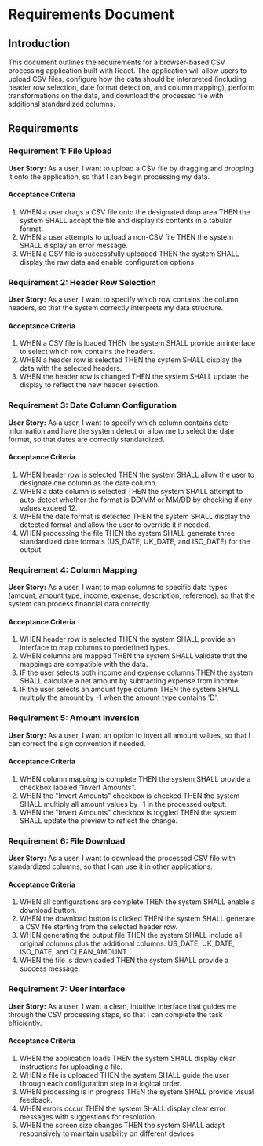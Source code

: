 # Requirements Document

## Introduction

This document outlines the requirements for a browser-based CSV processing application built with React. The application will allow users to upload CSV files, configure how the data should be interpreted (including header row selection, date format detection, and column mapping), perform transformations on the data, and download the processed file with additional standardized columns.

## Requirements

### Requirement 1: File Upload

**User Story:** As a user, I want to upload a CSV file by dragging and dropping it onto the application, so that I can begin processing my data.

#### Acceptance Criteria

1. WHEN a user drags a CSV file onto the designated drop area THEN the system SHALL accept the file and display its contents in a tabular format.
2. WHEN a user attempts to upload a non-CSV file THEN the system SHALL display an error message.
3. WHEN a CSV file is successfully uploaded THEN the system SHALL display the raw data and enable configuration options.

### Requirement 2: Header Row Selection

**User Story:** As a user, I want to specify which row contains the column headers, so that the system correctly interprets my data structure.

#### Acceptance Criteria

1. WHEN a CSV file is loaded THEN the system SHALL provide an interface to select which row contains the headers.
2. WHEN a header row is selected THEN the system SHALL display the data with the selected headers.
3. WHEN the header row is changed THEN the system SHALL update the display to reflect the new header selection.

### Requirement 3: Date Column Configuration

**User Story:** As a user, I want to specify which column contains date information and have the system detect or allow me to select the date format, so that dates are correctly standardized.

#### Acceptance Criteria

1. WHEN header row is selected THEN the system SHALL allow the user to designate one column as the date column.
2. WHEN a date column is selected THEN the system SHALL attempt to auto-detect whether the format is DD/MM or MM/DD by checking if any values exceed 12.
3. WHEN the date format is detected THEN the system SHALL display the detected format and allow the user to override it if needed.
4. WHEN processing the file THEN the system SHALL generate three standardized date formats (US_DATE, UK_DATE, and ISO_DATE) for the output.

### Requirement 4: Column Mapping

**User Story:** As a user, I want to map columns to specific data types (amount, amount type, income, expense, description, reference), so that the system can process financial data correctly.

#### Acceptance Criteria

1. WHEN header row is selected THEN the system SHALL provide an interface to map columns to predefined types.
2. WHEN columns are mapped THEN the system SHALL validate that the mappings are compatible with the data.
3. IF the user selects both income and expense columns THEN the system SHALL calculate a net amount by subtracting expense from income.
4. IF the user selects an amount type column THEN the system SHALL multiply the amount by -1 when the amount type contains 'D'.

### Requirement 5: Amount Inversion

**User Story:** As a user, I want an option to invert all amount values, so that I can correct the sign convention if needed.

#### Acceptance Criteria

1. WHEN column mapping is complete THEN the system SHALL provide a checkbox labeled "Invert Amounts".
2. WHEN the "Invert Amounts" checkbox is checked THEN the system SHALL multiply all amount values by -1 in the processed output.
3. WHEN the "Invert Amounts" checkbox is toggled THEN the system SHALL update the preview to reflect the change.

### Requirement 6: File Download

**User Story:** As a user, I want to download the processed CSV file with standardized columns, so that I can use it in other applications.

#### Acceptance Criteria

1. WHEN all configurations are complete THEN the system SHALL enable a download button.
2. WHEN the download button is clicked THEN the system SHALL generate a CSV file starting from the selected header row.
3. WHEN generating the output file THEN the system SHALL include all original columns plus the additional columns: US_DATE, UK_DATE, ISO_DATE, and CLEAN_AMOUNT.
4. WHEN the file is downloaded THEN the system SHALL provide a success message.

### Requirement 7: User Interface

**User Story:** As a user, I want a clean, intuitive interface that guides me through the CSV processing steps, so that I can complete the task efficiently.

#### Acceptance Criteria

1. WHEN the application loads THEN the system SHALL display clear instructions for uploading a file.
2. WHEN a file is uploaded THEN the system SHALL guide the user through each configuration step in a logical order.
3. WHEN processing is in progress THEN the system SHALL provide visual feedback.
4. WHEN errors occur THEN the system SHALL display clear error messages with suggestions for resolution.
5. WHEN the screen size changes THEN the system SHALL adapt responsively to maintain usability on different devices.

